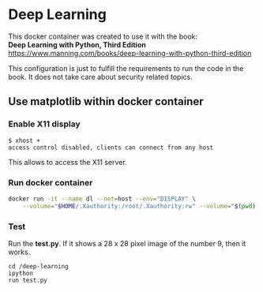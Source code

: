 # Deep Learning
This docker container was created to use it with the book: \
__Deep Learning with Python, Third Edition__ \
https://www.manning.com/books/deep-learning-with-python-third-edition

This configuration is just to fulfill the requirements to run the code in the book. It does not take care about security related topics.

## Use matplotlib within docker container
### Enable X11 display

```
$ xhost + 
access control disabled, clients can connect from any host
```
This allows to access the X11 server. 
### Run docker container

```bash
docker run -it --name dl --net=host --env="DISPLAY" \
    --volume="$HOME/.Xauthority:/root/.Xauthority:rw" --volume="$(pwd):/deep-learning:rw" blackhypothesis/deep-learning:latest bash
```


### Test 
Run the __test.py__. If it shows a 28 x 28 pixel image of the number 9, then it works.
```
cd /deep-learning
ipython
run test.py
```
